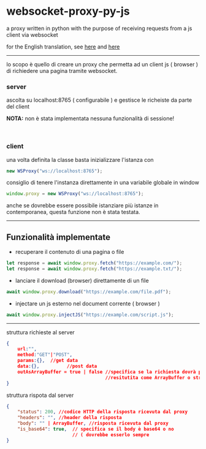 # websocket-proxy-py-js
a proxy written in python with the purpose of receiving requests from a js client via websocket


for the English translation, see [here](https://www.youtube.com/watch?v=dQw4w9WgXcQ) and [here](https://translate.google.com/)


-----------

lo scopo è quello di creare un proxy che permetta ad un client js ( browser ) di richiedere una pagina tramite websocket.


### server

ascolta su localhost:8765 ( configurabile ) e gestisce le richeiste da parte del client

**NOTA:** non è stata implementata nessuna funzionalità di sessione!

<br />


### client

una volta definita la classe basta inizializzare l'istanza con 
```js
new WSProxy("ws://localhost:8765");
```

consiglio di tenere l'instanza direttamente in una variabile globale in window

```js
window.proxy = new WSProxy("ws://localhost:8765");
```

anche se dovrebbe essere possibile istanziare più istanze in contemporanea, questa funzione non è stata testata.


------

## Funzionalità implementate

- recuperare il contenuto di una pagina o file 
```js
let response = await window.proxy.fetch("https://example.com/");
let response = await window.proxy.fetch("https://example.txt/");
```
- lanciare il download (browser) direttamente di un file 
```js
await window.proxy.download("https://example.com/file.pdf");
```
- injectare un js esterno nel document corrente ( browser )
```js
await window.proxy.injectJS("https://example.com/script.js");
```

---


struttura richieste al server
```json
{ 
    url:"",     
    method:"GET"|"POST",    
    params:{},  //get data
    data:{},          //post data               
    outAsArrayBuffer = true | false //specifica se la richiesta dovrà poi essere
                                    //resitutita come ArrayBuffer o stringa
}
```



struttura rispota dal server
```json
{
    "status": 200, //codice HTTP della risposta ricevuta dal proxy
    "headers": "", //header della risposta
    "body": "" | ArrayBuffer, //risposta ricevuta dal proxy
    "is_base64": true,  // specifica se il body è base64 o no 
                        // ( dovrebbe esserlo sempre 
}
```


